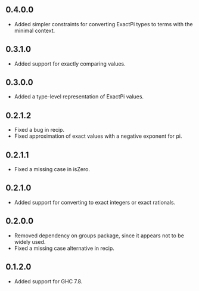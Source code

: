 0.4.0.0
-------
* Added simpler constraints for converting ExactPi types to terms with the minimal context.

0.3.1.0
-------
* Added support for exactly comparing values.

0.3.0.0
-------
* Added a type-level representation of ExactPi values.

0.2.1.2
-------
* Fixed a bug in recip.
* Fixed approximation of exact values with a negative exponent for pi.

0.2.1.1
-------
* Fixed a missing case in isZero.

0.2.1.0
-------
* Added support for converting to exact integers or exact rationals.

0.2.0.0
-------
* Removed dependency on groups package, since it appears not to be widely used.
* Fixed a missing case alternative in recip.

0.1.2.0
-------
* Added support for GHC 7.8.
